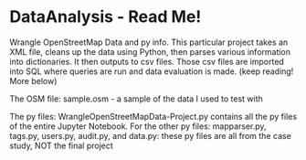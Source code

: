 # DataAnalysis - Read Me!
Wrangle OpenStreetMap Data and py info.
This particular project takes an XML file, cleans up the data using Python, then parses various information into dictionaries.  It then outputs to csv files.  Those csv files are imported into SQL where queries are run and data evaluation is made. (keep reading! More below)

The OSM file: sample.osm - a sample of the data I used to test with

The py files:
WrangleOpenStreetMapData-Project.py contains all the py files of the entire Jupyter Notebook.
For the other py files: mapparser.py, tags.py, users.py, audit.py, and data.py: these py files are all from the case study, NOT the final project
